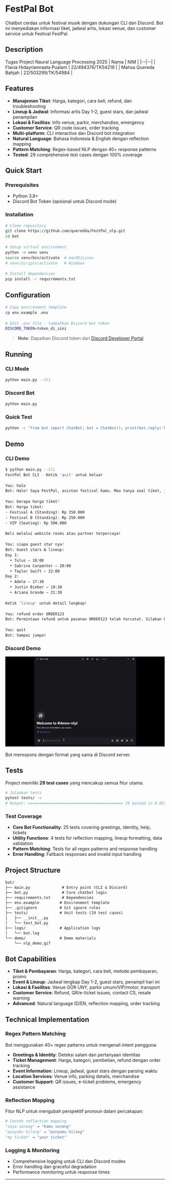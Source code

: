# FestPal Bot

Chatbot cerdas untuk festival musik dengan dukungan CLI dan Discord. Bot ini menyediakan informasi tiket, jadwal artis, lokasi venue, dan customer service untuk Festival FestPal.

## Description

Tugas Project Naural Language Processing 2025
| Nama | NIM |
|--|--|
| Flavia Hidayriamraata Pualam | 22/494376/TK54219 |
| Mahsa Quereda Bahjah | 22/503299/TK/54984 |

## Features

- **Manajemen Tiket**: Harga, kategori, cara beli, refund, dan troubleshooting
- **Lineup & Jadwal**: Informasi artis Day 1-2, guest stars, dan jadwal penampilan
- **Lokasi & Fasilitas**: Info venue, parkir, merchandise, emergency
- **Customer Service**: QR code issues, order tracking
- **Multi-platform**: CLI interactive dan Discord bot integration
- **Natural Language**: Bahasa Indonesia & English dengan reflection mapping
- **Pattern Matching**: Regex-based NLP dengan 40+ response patterns
- **Tested**: 29 comprehensive test cases dengan 100% coverage

## Quick Start

### Prerequisites

- Python 3.8+
- Discord Bot Token (opsional untuk Discord mode)

### Installation

```bash
# Clone repository
git clone https://github.com/queredda/FestPal_nlp.git
cd bot

# Setup virtual environment
python -m venv venv
source venv/bin/activate  # macOS/Linux
# venv\Scripts\activate   # Windows

# Install dependencies
pip install -r requirements.txt
```

## Configuration

```bash
# Copy environment template
cp env.example .env

# Edit .env file - tambahkan Discord bot token
DISCORD_TOKEN=token_di_sini
```

> **Note**: Dapatkan Discord token dari [Discord Developer Portal](https://discord.com/developers/applications)

## Running

### CLI Mode

```bash
python main.py --cli
```

### Discord Bot

```bash
python main.py
```

### Quick Test

```bash
python -c "from bot import ChatBot; bot = ChatBot(); print(bot.reply('halo'))"
```

## Demo

### CLI Demo

```bash
$ python main.py --cli
FestPal Bot CLI - Ketik 'quit' untuk keluar

You: halo
Bot: Halo! Saya FestPal, asisten festival kamu. Mau tanya soal tiket, jadwal, lokasi, atau bantuan lainnya? Ketik 'help' untuk menu lengkap.

You: berapa harga tiket?
Bot: Harga tiket:
- Festival A (Standing): Rp 350.000
- Festival B (Standing): Rp 250.000
- VIP (Seating): Rp 500.000

Beli melalui website resmi atau partner terpercaya!

You: siapa guest star nya?
Bot: Guest stars & lineup:
Day 1:
  • Tulus — 18:00
  • Sabrina Carpenter — 20:00
  • Taylor Swift — 22:00
Day 2:
  • Adele — 17:30
  • Justin Bieber — 19:30
  • Ariana Grande — 21:30

Ketik 'lineup' untuk detail lengkap!

You: refund order ORDER123
Bot: Permintaan refund untuk pesanan ORDER123 telah tercatat. Silakan hubungi support resmi dan sertakan bukti pembayaran serta nomor pesanan tersebut.

You: quit
Bot: Sampai jumpa!
```

### Discord Demo

![Discord Bot Demo](demo/nlp_demo.gif)

Bot merespons dengan format yang sama di Discord server.

## Tests

Project memiliki **29 test cases** yang mencakup semua fitur utama:

```bash
# Jalankan tests
pytest tests/ -v
# Output: ========================================== 29 passed in 0.05s ==========================================

```

### Test Coverage

- **Core Bot Functionality**: 25 tests covering greetings, identity, help, tickets
- **Utility Functions**: 4 tests for reflection mapping, lineup formatting, data validation
- **Pattern Matching**: Tests for all regex patterns and response handling
- **Error Handling**: Fallback responses and invalid input handling

## Project Structure

```
bot/
├── main.py              # Entry point (CLI & Discord)
├── bot.py               # Core chatbot logic
├── requirements.txt     # Dependencies
├── env.example         # Environment template
├── .gitignore          # Git ignore rules
├── tests/              # Unit tests (29 test cases)
│   ├── __init__.py
│   └── test_bot.py
├── logs/               # Application logs
│   └── bot.log
└── demo/               # Demo materials
    └── nlp_demo.gif
```

## Bot Capabilities

- **Tiket & Pembayaran**: Harga, kategori, cara beli, metode pembayaran, promo
- **Event & Lineup**: Jadwal lengkap Day 1-2, guest stars, penampil hari ini
- **Lokasi & Fasilitas**: Venue GOR UNY, parkir umum/VIP/motor, transport
- **Customer Service**: Refund, QR/e-ticket issues, contact CS, resale warning
- **Advanced**: Natural language ID/EN, reflection mapping, order tracking

## Technical Implementation

### Regex Pattern Matching

Bot menggunakan 40+ regex patterns untuk mengenali intent pengguna:

- **Greetings & Identity**: Deteksi salam dan pertanyaan identitas
- **Ticket Management**: Harga, kategori, pembelian, refund dengan order tracking
- **Event Information**: Lineup, jadwal, guest stars dengan parsing waktu
- **Location Services**: Venue info, parking details, merchandise
- **Customer Support**: QR issues, e-ticket problems, emergency assistance

### Reflection Mapping

Fitur NLP untuk mengubah perspektif pronoun dalam percakapan:

```python
# Contoh reflection mapping
"saya senang" → "kamu senang"
"punyaku hilang" → "punyamu hilang"
"my ticket" → "your ticket"
```

### Logging & Monitoring

- Comprehensive logging untuk CLI dan Discord modes
- Error handling dan graceful degradation
- Performance monitoring untuk response times

---
